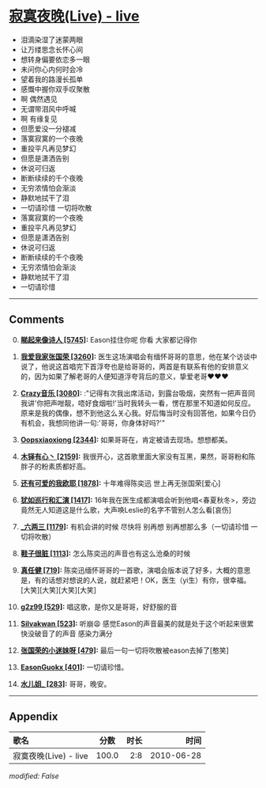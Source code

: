 # [寂寞夜晚(Live) - live](https://music.163.com/song?id=64447)

* 泪滴染湿了迷蒙两眼
* 让万缕思念长怀心间
* 想转身偏要依恋多一眼
* 未问你心内何时会冷
* 望着我的路漫长孤单
* 感慨中握你双手叹聚散
* 啊 偶然遇见
* 无谓带泪风中呼喊
* 啊 有缘复见
* 但愿爱没一分褪减
* 落寞寂寞的一个夜晚
* 重投平凡再见梦幻
* 但愿是潇洒告别
* 休说可归返
* 断断续续的千个夜晚
* 无穷浓情怕会渐淡
* 静默地拭干了泪
* 一切请珍惜 一切将吹散
* 落寞寂寞的一个夜晚
* 重投平凡再见梦幻
* 但愿是潇洒告别
* 休说可归返
* 断断续续的千个夜晚
* 无穷浓情怕会渐淡
* 静默地拭干了泪
* 一切请珍惜


---

## Comments
0. **[睇起来像诗人 \[5745\]](https://music.163.com/#/user/home?id=18244427):** Eason挂住你呢 你看 大家都记得你

1. **[我爱我家张国荣 \[3260\]](https://music.163.com/#/user/home?id=41693625):** 医生这场演唱会有缅怀哥哥的意思，他在某个访谈中说了，他说这首唱完下首浮夸也是给哥哥的，两首是有联系有他的安排意义的，因为如果了解老哥的人便知道浮夸背后的意义，挚爱老哥❤❤❤

2. **[Crazy音乐 \[3080\]](https://music.163.com/#/user/home?id=73888269):** :"记得有次我出席活动，到露台吸烟，突然有一把声音同我讲'你把声咁靓，唔好食烟啦!'当时我转头一看，愣在那里不知道如何反应。原来是我的偶像，想不到他这么关心我。好后悔当时没有回答他，如果今日仍有机会，我想同他讲一句:'哥哥，你身体好吗?'"

3. **[Oopsxiaoxiong \[2344\]](https://music.163.com/#/user/home?id=2500210):** 如果哥哥在，肯定被请去现场。想想都美。

4. **[木铎有心丶 \[2159\]](https://music.163.com/#/user/home?id=122976540):** 我很开心，这首歌里面大家没有互黑，果然，哥哥粉和陈胖子的粉素质都好高。

5. **[还有可爱的我欧耶 \[1878\]](https://music.163.com/#/user/home?id=70247520):** 十年难得陈奕迅  世上再无张国荣[爱心]

6. **[犹如巡行和汇演 \[1417\]](https://music.163.com/#/user/home?id=329457591):** 16年我在医生成都演唱会听到他唱<春夏秋冬>，旁边竟然无人知道这是什么歌，大声唤Leslie的名字不管别人怎么看[哀伤]

7. **[_六两三 \[1179\]](https://music.163.com/#/user/home?id=47894212):** 有机会讲的时候 尽快将 别再想 别再想那么多（一切请珍惜 一切将吹散）

8. **[鞋子很脏 \[1113\]](https://music.163.com/#/user/home?id=16716756):** 怎么陈奕迅的声音也有这么沧桑的时候

9. **[真任健 \[719\]](https://music.163.com/#/user/home?id=2971662):** 陈奕迅缅怀哥哥的一首歌，演唱会版本说了好多，大概的意思是，有的话想对想说的人说，就赶紧吧！OK，医生（yi生）有你，很幸福。[大笑][大笑][大笑][大笑]

10. **[g2z99 \[529\]](https://music.163.com/#/user/home?id=18250072):** 唱这歌，是你又是哥哥，好舒服的音

11. **[Silvakwan \[523\]](https://music.163.com/#/user/home?id=95646271):** 听崩😩 感觉Eason的声音最美的就是处于这个听起来很累快没破音了的声音 感染力满分

12. **[张国荣的小迷妹呀 \[479\]](https://music.163.com/#/user/home?id=266040598):** 最后一句一切将吹散被eason去掉了[憨笑]

13. **[EasonGuokx \[401\]](https://music.163.com/#/user/home?id=566710807):** 一切请珍惜。

14. **[水儿姐_ \[283\]](https://music.163.com/#/user/home?id=39981870):** 哥哥，晚安。



---

## Appendix

|歌名|分数|时长|时间|
|:---|:---:|---:|---:|
|寂寞夜晚(Live) - live|100.0|2:8|2010-06-28

*modified: False*